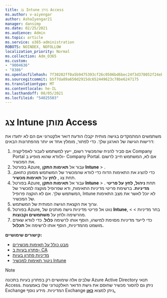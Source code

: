 ```yaml
---
title: צג Intune מותן Access
ms.author: v-aiyengar
author: AshaIyengar21
manager: dansimp
ms.date: 02/25/2021
ms.audience: Admin
ms.topic: article
ms.service: o365-administration
ROBOTS: NOINDEX, NOFOLLOW
localization_priority: Normal
ms.collection: Adm_O365
ms.custom:
- "9004636"
- "8386"
ms.openlocfilehash: 7f30202ff0a5b9475393cf26c0506bd6bec24f3d378052f24ebf7f327cf84689
ms.sourcegitcommit: b5f7da89a650d2915dc652449623c78be6247175
ms.translationtype: MT
ms.contentlocale: he-IL
ms.lasthandoff: 08/05/2021
ms.locfileid: "54025503"
---
```

# <a name="monitor-intune-conditional-access"></a>צג Intune מותן Access

משתמשים המתמקדים בגישה מותית יקבלו הודעת דואר אלקטרוני אם הם לא יתעדו את דרישות הגישה של הארגון שלך. כדי לפתור, מומלץ אחד או יותר מהפתרונות הבאים:

1. אם סביר להניח שהמכשיר רשום, ייעץ למשתמש לעבור לאפליקציה Company Portal ולוודא שהוא מופיע ב- Company Portal. אם לא, המשתמש חייב לרשום את המכשיר.
1. בפורטל Azure, עבור אל **תאימות התקן Intune**  >  . 
1. כדי להציג את התאימות הדוח כדי לוודא שהמכשיר של המשתמש מסומן כתואם, תחת צג , **לחץ** על **תאימות מכשיר**.
1. בפורטל Azure, עבור אל **תאימות התקן Intune**  >  . תחת **ניהול, לחץ** **על פריטי מדיניות.** ברשימת פריטי מדיניות התאימות, ודא שפרופיל מוקצה למכשיר של המשתמש שלך. אם לא הוקצה פרופיל, Intune לא יוכל לאשר את מצב התאימות של המכשיר.
1. ערוך את הקצאת הגישה המותית של המשתמש.
1. בפורטל Azure, נווט אל פריטי מדיניות גישה מותנים של **Intune**, בחר מדיניות  >    >  מהרשימה ולחץ על **משתמשים וקבוצות**.
1. כדי לייעד מדיניות מסוימת למישהו, הוסף אותו לרשימה **כלול**. כדי לוודא שאדם מושמט מהמדיניות, הוסף אותו לרשימה אל **תכלול.**

**קישורים שימושיים:**

- [מבט כולל על תאימות מכשירים](https://docs.microsoft.com/intune/device-compliance-get-started)
- [פתרון בעיות ב- CA](https://docs.microsoft.com/intune/troubleshoot-conditional-access)
- [מדיניות פתרון בעיות](https://docs.microsoft.com/intune/troubleshoot-policies-in-microsoft-intune)
- [ניטור תאימות למכשיר Intune](https://docs.microsoft.com/intune/compliance-policy-monitor)

> [!NOTE]
> שלבים אלה שימושיים רק בפתרון בעיות בתכונה Azure Active Directory תנאי Access. ניתן גם להסגר מכשיר שחוסם את גישת הדואר האלקטרוני שלו באמצעות Exchange המדיניות. מידע נוסף Exchange ניתן למצוא [**כאן.**](https://docs.microsoft.com/previous-versions/office/exchange-server-2010/ff959225(v=exchg.141))
